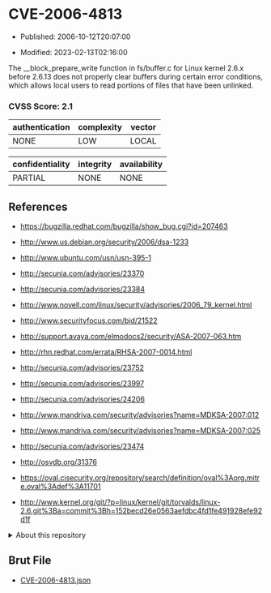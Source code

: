 # CVE-2006-4813

- Published: 2006-10-12T20:07:00

- Modified: 2023-02-13T02:16:00

The __block_prepare_write function in fs/buffer.c for Linux kernel 2.6.x before 2.6.13 does not properly clear buffers during certain error conditions, which allows local users to read portions of files that have been unlinked.

### CVSS Score: **2.1**

| authentication | complexity | vector |
| --- | --- | --- |
| NONE | LOW | LOCAL |

| confidentiality | integrity | availability |
| --- | --- | --- |
| PARTIAL | NONE | NONE |

## References

* https://bugzilla.redhat.com/bugzilla/show_bug.cgi?id=207463

* http://www.us.debian.org/security/2006/dsa-1233

* http://www.ubuntu.com/usn/usn-395-1

* http://secunia.com/advisories/23370

* http://secunia.com/advisories/23384

* http://www.novell.com/linux/security/advisories/2006_79_kernel.html

* http://www.securityfocus.com/bid/21522

* http://support.avaya.com/elmodocs2/security/ASA-2007-063.htm

* http://rhn.redhat.com/errata/RHSA-2007-0014.html

* http://secunia.com/advisories/23752

* http://secunia.com/advisories/23997

* http://secunia.com/advisories/24206

* http://www.mandriva.com/security/advisories?name=MDKSA-2007:012

* http://www.mandriva.com/security/advisories?name=MDKSA-2007:025

* http://secunia.com/advisories/23474

* http://osvdb.org/31376

* https://oval.cisecurity.org/repository/search/definition/oval%3Aorg.mitre.oval%3Adef%3A11701

* http://www.kernel.org/git/?p=linux/kernel/git/torvalds/linux-2.6.git%3Ba=commit%3Bh=152becd26e0563aefdbc4fd1fe491928efe92d1f

<details>
<summary>About this repository</summary> 

  This repository is part of the project [Live Hack CVE](https://github.com/Live-Hack-CVE). Main website can be found [www.live-hack.org](https://www.live-hack.org) 
  
  Made by [Sn0wAlice](https://github.com/Sn0wAlice) for the people that care about security and need to have a feed of the latest CVEs. Hope you enjoy it, don't forget to star the repo and follow me on [Twitter](https://twitter.com/Sn0wAlice) and [Github](https://github.com/Sn0wAlice). And that is my [personnal website](https://www.alice-snow.me/)

  - [Home Page](https://github.com/Live-Hack-CVE)
  - [Framework](https://github.com/Live-Hack-CVE/cve-framework)
  - [CVE database](https://github.com/Live-Hack-CVE/full_database)
  - [Changelog](https://github.com/Live-Hack-CVE/Changelog)
</details>

## Brut File

* [CVE-2006-4813.json](https://raw.githubusercontent.com/Live-Hack-CVE/full_database/main/cves/2006/CVE-2006-4813.json)

